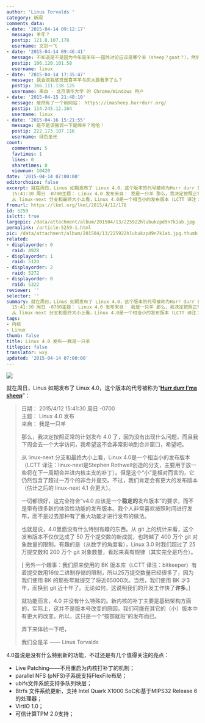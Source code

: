 ```yaml
---
author: 'Linus Torvalds '
category: 新闻
comments_data:
- date: '2015-04-14 09:12:17'
  message: 羊年？
  postip: 121.8.107.178
  username: 文剑一飞
- date: '2015-04-14 09:46:41'
  message: 不知道是不是因为今年是羊年——国外讨论应该是哪个羊（sheep？goat？），然后就用这个代号了？
  postip: 106.120.101.58
  username: linux
- date: '2015-04-14 17:35:47'
  message: 我会说我感觉是喜羊羊与灰太狼看多了么？
  postip: 166.111.138.125
  username: 来自 - 北京清华大学 的 Chrome/Windows 用户
- date: '2015-04-15 21:48:10'
  message: 居然有了一个新网站： https://imasheep.hurrdurr.org/
  postip: 114.245.12.164
  username: linux
- date: '2015-04-16 15:21:55'
  message: 是不是该强调一下是绵羊？哈哈！
  postip: 222.173.107.116
  username: 绿色圣光
count:
  commentnum: 5
  favtimes: 1
  likes: 0
  sharetimes: 0
  viewnum: 10420
date: '2015-04-14 07:00:00'
editorchoice: false
excerpt: 就在周日，Linus 如期发布了 Linux 4.0，这个版本的代号被称为Hurr durr I'ma sheep：  日期： 2015/4/12
  15:41:30 周日 -0700主题： Linux 4.0 发布来自： 我是一只羊 那么，我决定按照正常的计划发布 4.0 了，因为没有出现什么问题，而且我下周会去一个大学访问，我希望这不会非常影响到合并窗口，希望吧。
  从 linux-next 分支和最终大小上看，Linux 4.0是一个相当小的发布版本（LCTT 译注：linux-next是Stephen Rothwell创造的分支，主要用于放一些将在下一周期合并进内核主支的补丁）。但是这个小是相对而言的，它仍然包含了超过一万
fromurl: https://lkml.org/lkml/2015/4/12/178
id: 5259
islctt: true
largepic: /data/attachment/album/201504/13/225922hlubukzpd9n7k1ab.jpg
permalink: /article-5259-1.html
pic: /data/attachment/album/201504/13/225922hlubukzpd9n7k1ab.jpg.thumb.jpg
related:
- displayorder: 0
  raid: 4928
- displayorder: 1
  raid: 5124
- displayorder: 2
  raid: 5272
- displayorder: 0
  raid: 5322
reviewer: ''
selector: ''
summary: 就在周日，Linus 如期发布了 Linux 4.0，这个版本的代号被称为Hurr durr I'ma sheep：  日期： 2015/4/12
  15:41:30 周日 -0700主题： Linux 4.0 发布来自： 我是一只羊 那么，我决定按照正常的计划发布 4.0 了，因为没有出现什么问题，而且我下周会去一个大学访问，我希望这不会非常影响到合并窗口，希望吧。
  从 linux-next 分支和最终大小上看，Linux 4.0是一个相当小的发布版本（LCTT 译注：linux-next是Stephen Rothwell创造的分支，主要用于放一些将在下一周期合并进内核主支的补丁）。但是这个小是相对而言的，它仍然包含了超过一万
tags:
- 内核
- Linux
thumb: false
title: Linux 4.0 发布——我是一只羊
titlepic: false
translator: wxy
updated: '2015-04-14 07:00:00'
---
```


![](/data/attachment/album/201504/13/225922hlubukzpd9n7k1ab.jpg)


就在周日，Linus 如期发布了 Linux 4.0，这个版本的代号被称为“**[Hurr durr I'ma sheep](https://imasheep.hurrdurr.org/)**”：



> 
> 日期： 2015/4/12 15:41:30 周日 -0700  
> 主题： Linux 4.0 发布  
> 来自： 我是一只羊
> 
> 
>   
> 那么，我决定按照正常的计划发布 4.0 了，因为没有出现什么问题，而且我下周会去一个大学访问，我希望这不会非常影响到合并窗口，希望吧。
> 
> 
> 从 linux-next 分支和最终大小上看，Linux 4.0是一个相当小的发布版本（LCTT 译注：linux-next是Stephen Rothwell创造的分支，主要用于放一些将在下一周期合并进内核主支的补丁）。但是这个“小”是相对而言的，它仍然包含了超过一万个的非合并提交。不过，我们肯定会有更大的发布版本（估计之后的 linux-next 4.1 会更大）。
> 
> 
> 一切都很好，这完全符合“v4.0 应该是一个**稳定的**发布版本”的要求，而不是带有很多新的体验性功能的发布版本。我个人非常喜欢按照时间进行发布，而不是过去那种有了重大功能才进行发布的做法。
> 
> 
> 也就是说，4.0里面没有什么特别有趣的东西。从 git 上的统计来看，这个发布版本不仅仅达成了 50 万个提交数的新成就，也跨越了 400 万个 git 对象数量的限制。有趣的是（从数字的角度看），Linux 3.0 时我们超过了 25 万提交数和 200 万个 git 对象数量，看起来真有规律（其实完全是巧合）。
> 
> 
> [ 另外一个趣事：我们原来使用的 BK 版本库（LCTT 译注：bitkeeper）有着提交数用16位二进制存储的限制，所以25万提交数量已经很多了，因为我们使用 BK 的那些年就提交了将近65000次。当然，我们使用 BK 才3年，而换到 git 近十年了。无论如何，这说明我们的开发工作快了**许多**。]
> 
> 
> 就功能而言，4.0 并没有什么特殊的。新内核的补丁主要是基础架构方面的，实际上，这并不是版本号改变的原因，我们可能在其它的（小）版本中有更大的改变。所以，这只是一个“按部就班”的发布而已。
> 
> 
> 弄下来体验一下吧，
> 
> 
> 我们全是羊 —— Linus Torvalds 
> 
> 
> 


4.0虽说是没有什么特别新的功能，不过还是有几个值得关注的亮点：


* Live Patching——不用重启为内核打补丁的机制；
* parallel NFS (pNFS)子系统支持FlexFile布局；
* ubifs文件系统支持多队列块层；
* Btrfs 文件系统更新，支持 Intel Quark X1000 SoC和基于MIPS32 Release 6的处理器；
* VirtIO 1.0；
* 可信计算TPM 2.0支持；
